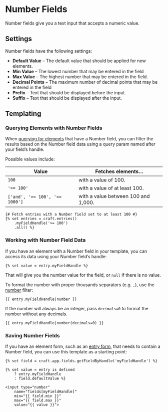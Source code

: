 # Number Fields

Number fields give you a text input that accepts a numeric value.

## Settings

Number fields have the following settings:

* **Default Value** – The default value that should be applied for new elements.
* **Min Value** – The lowest number that may be entered in the field
* **Max Value** – The highest number that may be entered in the field.
* **Decimal Points** – The maximum number of decimal points that may be entered in the field
* **Prefix** – Text that should be displayed before the input.
* **Suffix** – Text that should be displayed after the input.

## Templating

### Querying Elements with Number Fields

When [querying for elements](element-queries.md) that have a Number field, you can filter the results based on the Number field data using a query param named after your field’s handle.

Possible values include:

| Value | Fetches elements…
| - | -
| `100` | with a value of 100.
| `'>= 100'` | with a value of at least 100.
| `['and', '>= 100', '<= 1000']` | with a value between 100 and 1,000.

```twig
{# Fetch entries with a Number field set to at least 100 #}
{% set entries = craft.entries()
    .myFieldHandle('>= 100')
    .all() %}
```

### Working with Number Field Data

If you have an element with a Number field in your template, you can access its data using your Number field’s handle:

```twig
{% set value = entry.myFieldHandle %}
```

That will give you the number value for the field, or `null` if there is no value.

To format the number with proper thousands separators (e.g. `,`), use the [number](./dev/filters.md#number) filter:

```twig
{{ entry.myFieldHandle|number }}
```

If the number will always be an integer, pass `decimals=0` to format the number without any decimals.

```twig
{{ entry.myFieldHandle|number(decimals=0) }}
```

### Saving Number Fields

If you have an element form, such as an [entry form](https://craftcms.com/knowledge-base/entry-form), that needs to contain a Number field, you can use this template as a starting point:

```twig
{% set field = craft.app.fields.getFieldByHandle('myFieldHandle') %}

{% set value = entry is defined
    ? entry.myFieldHandle
    : field.defaultValue %}

<input type="number"
    name="fields[myFieldHandle]"
    min="{{ field.min }}"
    max="{{ field.max }}"
    value="{{ value }}">
```
